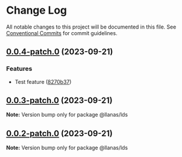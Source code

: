 # Change Log

All notable changes to this project will be documented in this file.
See [Conventional Commits](https://conventionalcommits.org) for commit guidelines.

## [0.0.4-patch.0](https://github.com/llanas-web/llanas-ds/compare/v0.0.3-patch.0...v0.0.4-patch.0) (2023-09-21)


### Features

* Test feature ([8270b37](https://github.com/llanas-web/llanas-ds/commit/8270b3743cef726f0f467f62497201a1f2db869c))





## [0.0.3-patch.0](https://github.com/llanas-web/llanas-ds/compare/v0.0.2-patch.0...v0.0.3-patch.0) (2023-09-21)

**Note:** Version bump only for package @llanas/lds





## [0.0.2-patch.0](https://github.com/llanas-web/llanas-ds/compare/v0.0.1-alpha.7...v0.0.2-patch.0) (2023-09-21)

**Note:** Version bump only for package @llanas/lds

